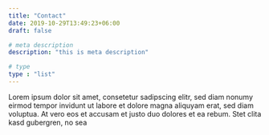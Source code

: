 ```yaml
---
title: "Contact"
date: 2019-10-29T13:49:23+06:00
draft: false

# meta description
description: "this is meta description"

# type
type : "list"
---
```


Lorem ipsum dolor sit amet, consetetur sadipscing elitr, sed diam nonumy eirmod tempor invidunt ut labore et dolore magna aliquyam erat, sed diam voluptua. At vero eos et accusam et justo duo dolores et ea rebum. Stet clita kasd gubergren, no sea
